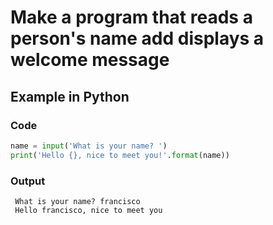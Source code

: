 # Make a program that reads a person's name add displays a welcome message

## Example in Python

### Code

``` python
name = input('What is your name? ')
print('Hello {}, nice to meet you!'.format(name))
```

### Output

```
 What is your name? francisco
 Hello francisco, nice to meet you
```

